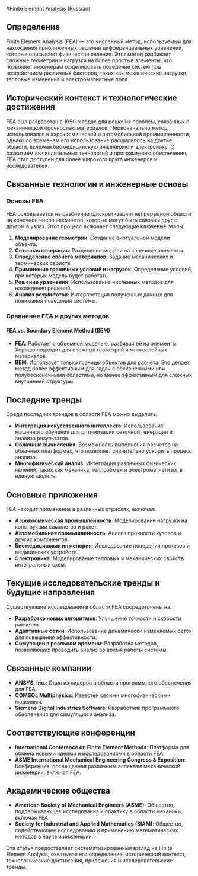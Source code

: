#Finite Element Analysis (Russian)

## Определение

Finite Element Analysis (FEA) — это численный метод, используемый для нахождения приближенных решений дифференциальных уравнений, которые описывают физические явления. Этот метод разбивает сложные геометрии и нагрузки на более простые элементы, что позволяет инженерам моделировать поведение систем под воздействием различных факторов, таких как механические нагрузки, тепловые изменения и электромагнитные поля.

## Исторический контекст и технологические достижения

FEA был разработан в 1950-х годах для решения проблем, связанных с механической прочностью материалов. Первоначально метод использовался в аэрокосмической и автомобильной промышленности, однако со временем его использование расширилось на другие области, включая биомедицинскую инженерию и электронику. С развитием вычислительных технологий и программного обеспечения, FEA стал доступен для более широкого круга инженеров и исследователей.

## Связанные технологии и инженерные основы

### Основы FEA

FEA основывается на разбиении (дискретизации) непрерывной области на конечное число элементов, которые могут быть связаны друг с другом в узлах. Этот процесс включает следующие ключевые этапы:

1. **Моделирование геометрии**: Создание виртуальной модели объекта.
2. **Сеточная генерация**: Разделение модели на конечные элементы.
3. **Определение свойств материалов**: Задание механических и термических свойств.
4. **Применение граничных условий и нагрузок**: Определение условий, при которых модель будет работать.
5. **Решение уравнений**: Использование численных методов для нахождения решений.
6. **Анализ результатов**: Интерпретация полученных данных для понимания поведения системы.

### Сравнение FEA и других методов

#### FEA vs. Boundary Element Method (BEM)

- **FEA**: Работает с объемной моделью, разбивая её на элементы. Хорошо подходит для сложных геометрий и многослойных материалов.
- **BEM**: Использует только границы объектов для расчета. Это делает метод более эффективным для задач с бесконечными или полубесконечными областями, но менее эффективным для сложных внутренней структуры.

## Последние тренды

Среди последних трендов в области FEA можно выделить:

- **Интеграция искусственного интеллекта**: Использование машинного обучения для оптимизации сеточной генерации и анализа результатов.
- **Облачные вычисления**: Возможность выполнения расчетов на облачных платформах, что позволяет значительно ускорить процесс анализа.
- **Многофизический анализ**: Интеграция различных физических явлений, таких как механика, теплообмен и электромагнетизм, в единую модель.

## Основные приложения

FEA находит применение в различных отраслях, включая:

- **Аэрокосмическая промышленность**: Моделирование нагрузки на конструкции самолетов и ракет.
- **Автомобильная промышленность**: Анализ прочности кузовов и других компонентов.
- **Биомедицинская инженерия**: Исследование поведения протезов и медицинских устройств.
- **Электроника**: Моделирование тепловых и механических свойств интегральных схем.

## Текущие исследовательские тренды и будущие направления

Существующие исследования в области FEA сосредоточены на:

- **Разработке новых алгоритмов**: Улучшение точности и скорости расчетов.
- **Адаптивные сетки**: Использование динамически изменяемых сеток для повышения эффективности.
- **Симуляции в реальном времени**: Разработка методов, позволяющих проводить анализ во время работы системы.

## Связанные компании

- **ANSYS, Inc.**: Один из лидеров в области программного обеспечения для FEA.
- **COMSOL Multiphysics**: Известен своими многофизическими моделями.
- **Siemens Digital Industries Software**: Разработчик программного обеспечения для симуляции и анализа.

## Соответствующие конференции

- **International Conference on Finite Element Methods**: Платформа для обмена новыми идеями и исследованиями в области FEA.
- **ASME International Mechanical Engineering Congress & Exposition**: Конференция, посвященная различным аспектам механической инженерии, включая FEA.

## Академические общества

- **American Society of Mechanical Engineers (ASME)**: Общество, поддерживающее исследования и практику в области механики, включая FEA.
- **Society for Industrial and Applied Mathematics (SIAM)**: Общество, содействующее исследованию и применению математических методов в науке и инженерии.

Эта статья предоставляет систематизированный взгляд на Finite Element Analysis, охватывая его определение, исторический контекст, технологические достижения, приложения и исследовательские тренды.